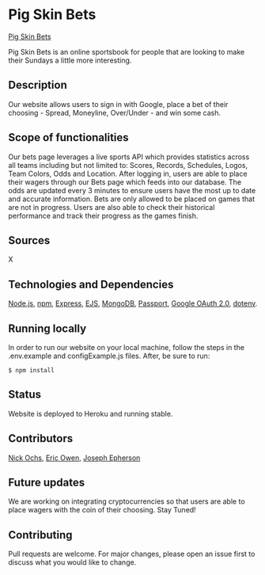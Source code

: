 # Pig Skin Bets

[Pig Skin Bets](https://sleepy-harbor-60617.herokuapp.com/)

Pig Skin Bets is an online sportsbook for people that are looking to make their Sundays a little more interesting.

## Description

Our website allows users to sign in with Google, place a bet of their choosing - Spread, Moneyline, Over/Under - and win some cash.

## Scope of functionalities

Our bets page leverages a live sports API which provides statistics across all teams including but not limited to: Scores, Records, Schedules, Logos, Team Colors, Odds and Location. After logging in, users are able to place their wagers through our Bets page which feeds into our database. The odds are updated every 3 minutes to ensure users have the most up to date and accurate information. Bets are only allowed to be placed on games that are not in progress. Users are also able to check their historical performance and track their progress as the games finish.

## Sources

X

## Technologies and Dependencies

[Node.js](https://nodejs.org/en/), [npm](https://www.npmjs.com/), [Express](https://expressjs.com/), [EJS](https://ejs.co/), [MongoDB](https://www.mongodb.com/), [Passport](http://www.passportjs.org/), [Google OAuth 2.0](http://www.passportjs.org/packages/passport-google-oauth20/), [dotenv](https://www.npmjs.com/package/dotenv).

## Running locally

In order to run our website on your local machine, follow the steps in the .env.example and configExample.js files. After, be sure to run:

```
$ npm install
```

## Status

Website is deployed to Heroku and running stable.

## Contributors

[Nick Ochs](https://github.com/n-ochs),
[Eric Owen](https://github.com/eric-owen),
[Joseph Epherson](https://github.com/Joe-dev13)

## Future updates

We are working on integrating cryptocurrencies so that users are able to place wagers with the coin of their choosing. Stay Tuned!

## Contributing

Pull requests are welcome. For major changes, please open an issue first to discuss what you would like to change.
